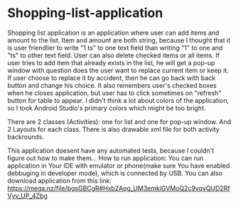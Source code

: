 # Shopping-list-application

Shopping list application is an application where user can add items and amount to the list. Item and amount are both string, because I thought that it is user friendlier to write "1 ts" to one text field than writing "1" to one and "ts" to other text field. User can also delete checked items or all items. If user tries to add item that already exists in the list, he will get a pop-up window with question does the user want to replace current item or keep it. If user choose to replace it by accident, then he can go back with back button and change his choice. It also remembers user's checked boxes when he closes application, but user has to click sometimes on "refresh" button for table to appear. I didn't think a lot about colors of the application, so I took Android Studio's primary colors which might be too bright. 

There are 2 classes (Activities): one for list and one for pop-up window. And 2 Layouts for each class. There is also drawable xml file for both activity backrounds.

This application doesent have any automated tests, because I couldn't figure out how to make them...
How to run application: You can run application in Your IDE with emulator or phone(make sure You have enabled debbuging in developer mode), which is connected by USB. You can also download application from this link: https://mega.nz/file/bgsGBCgR#Hxb2Aog_UM3emkiGVMoQ2c9vqyQUD2RfVyv_UP_4Zbg
